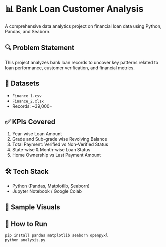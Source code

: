 # 📊 Bank Loan Customer Analysis

A comprehensive data analytics project on financial loan data using Python, Pandas, and Seaborn.

## 🔍 Problem Statement
This project analyzes bank loan records to uncover key patterns related to loan performance, customer verification, and financial metrics.

## 📁 Datasets
- `Finance_1.csv`
- `Finance_2.xlsx`
- Records: ~39,000+

## ✅ KPIs Covered
1. Year-wise Loan Amount
2. Grade and Sub-grade wise Revolving Balance
3. Total Payment: Verified vs Non-Verified Status
4. State-wise & Month-wise Loan Status
5. Home Ownership vs Last Payment Amount

## 🛠️ Tech Stack
- Python (Pandas, Matplotlib, Seaborn)
- Jupyter Notebook / Google Colab

## 📸 Sample Visuals


## 🚀 How to Run
```bash
pip install pandas matplotlib seaborn openpyxl
python analysis.py
